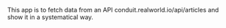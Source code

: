 This app is to fetch data from an API conduit.realworld.io/api/articles and show it in a systematical way.
